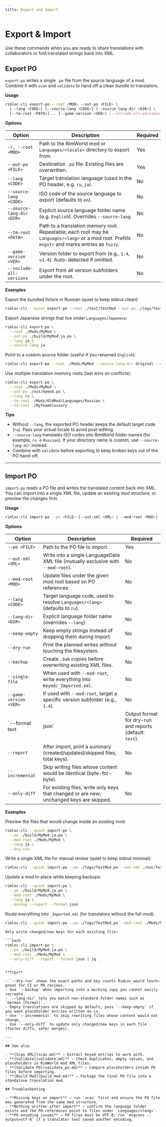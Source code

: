 ```yaml
---
title: Export and Import
---
```


# Export & Import

Use these commands when you are ready to share translations with collaborators or fold translated strings back into XML.

## Export PO

`export-po` writes a single `.po` file from the source language of a mod. Combine it with `scan` and `validate` to hand off a clean bundle to translators.

**Usage**

```bash
rimloc-cli export-po --root <MOD> --out-po <FILE> \
  [--lang <CODE>] [--source-lang <CODE>] [--source-lang-dir <DIR>] \
  [--tm-root <PATH>]... [--game-version <VER>] [--include-all-versions]
```

**Options**

| Option | Description | Required |
|--------|-------------|----------|
| `-r, --root <MOD>` | Path to the RimWorld mod or `Languages/<locale>` directory to export from. | Yes |
| `--out-po <FILE>` | Destination `.po` file. Existing files are overwritten. | Yes |
| `--lang <CODE>` | Target translation language (used in the PO header, e.g. `ru`, `ja`). | No |
| `--source-lang <CODE>` | ISO code of the source language to export (defaults to `en`). | No |
| `--source-lang-dir <DIR>` | Explicit source language folder name (e.g. `English`). Overrides `--source-lang`. | No |
| `--tm-root <PATH>` | Path to a translation memory root. Repeatable; each root may be `Languages/<lang>` or a mod root. Prefills `msgstr` and marks entries as `fuzzy`. | No |
| `--game-version <VER>` | Version folder to export from (e.g., `1.4`, `v1.4`). Auto-detected if omitted. | No |
| `--include-all-versions` | Export from all version subfolders under the root. | No |

**Examples**

Export the bundled fixture in Russian (quiet to keep stdout clean):

```bash
rimloc-cli --quiet export-po --root ./test/TestMod --out-po ./logs/TestMod.po --lang ru
```

Export Japanese strings that live under `Languages/Japanese`:

```bash
rimloc-cli export-po \
  --root ./Mods/MyMod \
  --out-po ./build/MyMod.ja.po \
  --lang ja \
  --source-lang ja
```

Point to a custom source folder (useful if you renamed `English`):

```bash
rimloc-cli export-po --root ./Mods/MyMod --source-lang-dir Original --out-po ./out/mymod.po
```

Use multiple translation memory roots (last wins on conflicts):

```bash
rimloc-cli export-po \
  --root ./Mods/MyMod \
  --out-po ./out/mymod.po \
  --lang ru \
  --tm-root ./Mods/OldMod/Languages/Russian \
  --tm-root ./MyTeamGlossary
```

**Tips**

- Without `--lang`, the exported PO header keeps the default target code (`ru`). Pass your actual locale to avoid post-editing.
- `--source-lang` translates ISO codes into RimWorld folder names (for example, `ru` → `Russian`). If your directory name is custom, use `--source-lang-dir` instead.
- Combine with `validate` before exporting to keep broken keys out of the PO hand-off.

---

## Import PO

`import-po` reads a PO file and writes the translated content back into XML. You can import into a single XML file, update an existing mod structure, or preview the changes first.

**Usage**

```bash
rimloc-cli import-po --po <FILE> [--out-xml <XML> | --mod-root <MOD>] [--game-version <VER>] [options]
```

**Options**

| Option | Description | Required |
|--------|-------------|----------|
| `--po <FILE>` | Path to the PO file to import. | Yes |
| `--out-xml <XML>` | Write into a single LanguageData XML file (mutually exclusive with `--mod-root`). | No |
| `--mod-root <MOD>` | Update files under the given mod root based on PO references. | No |
| `--lang <CODE>` | Target language code, used to resolve `Languages/<lang>` (defaults to `ru`). | No |
| `--lang-dir <DIR>` | Explicit language folder name (overrides `--lang`). | No |
| `--keep-empty` | Keep empty strings instead of dropping them during import. | No |
| `--dry-run` | Print the planned writes without touching the filesystem. | No |
| `--backup` | Create `.bak` copies before overwriting existing XML files. | No |
| `--single-file` | When used with `--mod-root`, write everything into `Keyed/_Imported.xml`. | No |
| `--game-version <VER>` | If used with `--mod-root`, target a specific version subfolder (e.g., `1.4`). | No |
| `--format text|json` | Output format for dry-run and reports (default: `text`). | No |
| `--report` | After import, print a summary (created/updated/skipped files, total keys). | No |
| `--incremental` | Skip writing files whose content would be identical (byte-for-byte). | No |
| `--only-diff` | For existing files, write only keys that changed or are new; unchanged keys are skipped. | No |

**Examples**

Preview the files that would change inside an existing mod:

```bash
rimloc-cli --quiet import-po \
  --po ./build/MyMod.ja.po \
  --mod-root ./Mods/MyMod \
  --lang ja \
  --dry-run
```

Write a single XML file for manual review (quiet to keep stdout minimal):

```bash
rimloc-cli --quiet import-po --po ./logs/TestMod.po --out-xml ./out/TestMod.ru.xml --keep-empty
```

Update a mod in-place while keeping backups:

```bash
rimloc-cli --quiet import-po \
  --po ./build/MyMod.ja.po \
  --mod-root ./Mods/MyMod \
  --lang ja \
  --backup --report --format json
```

Route everything into `_Imported.xml` (for translators without the full mod):

```bash
rimloc-cli --quiet import-po --po ./logs/TestMod.po --mod-root ./Mods/MyMod --single-file

Only write changed/new keys for each existing file:

```bash
rimloc-cli import-po \
  --po ./build/MyMod.ja.po \
  --mod-root ./Mods/MyMod \
  --only-diff --report --format json | jq .
```
```

**Tips**

- `--dry-run` shows the exact paths and key counts RimLoc would touch—great for CI or PR reviews.
- Use `--backup` when importing into a working copy you cannot easily recreate.
- `--lang-dir` lets you match non-standard folder names such as `German (Formal)`.
- Empty translations are skipped by default; pass `--keep-empty` if you want placeholder entries written as-is.
- Use `--incremental` to skip rewriting files whose content would not change.
- Use `--only-diff` to update only changed/new keys in each file (faster diffs, safer merges).

---

## See also

- **[Scan XML](scan.md)** — Extract Keyed entries to work with.
- **[Validate](validate.md)** — Check duplicates, empty values, and placeholders in RimWorld mod XML files.
- **[Validate PO](validate_po.md)** — Compare placeholders inside PO files before importing.
- **[Build Mod](build_mod.md)** — Package the final PO file into a standalone translation mod.

## Troubleshooting

- **Missing keys on import** – run `scan` first and ensure the PO file was generated from the same mod structure.
- **Nothing written after import** – confirm the language folder exists and the PO references point to files under `Languages/<lang>`.
- **PO encoding issues** – PO files must be UTF-8; run `msgconv --output=utf-8` if a translator tool saved another encoding.
